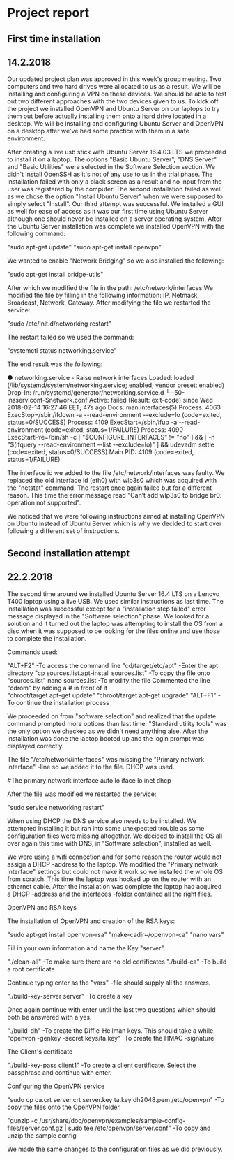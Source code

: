 # Project report


## First time installation
## 14.2.2018

Our updated project plan was approved in this week's group meating. Two computers and two hard drives were allocated to us as a result. We will be installing and configuring a VPN on these devices. We should be able to test out two different approaches with the two devices given to us. To kick off the project we installed OpenVPN and Ubuntu Server on our laptops to try them out before actually installing them onto a hard drive located in a desktop. We will be installing and configuring Ubuntu Server and OpenVPN on a desktop after we've had some practice with them in a safe environment.

After creating a live usb stick with Ubuntu Server 16.4.03 LTS we proceeded to install it on a laptop. The options "Basic Ubuntu Server", "DNS Server" and "Basic Utilities" were selected in the Software Selection section. We didn't install OpenSSH as it's not of any use to us in the trial phase. The installation failed with only a black screen as a result and no input from the user was registered by the computer. The second installation failed as well as we chose the option "Install Ubuntu Server" when we were supposed to simply select "Install". Our third attempt was successful. We installed a GUI as well for ease of access as it was our first time using Ubuntu Server although one should never be installed on a server operating system. After the Ubuntu Server installation was complete we installed OpenVPN with the following command:

"sudo apt-get update" 
"sudo apt-get install openvpn"

We wanted to enable "Network Bridging" so we also installed the following:

"sudo apt-get install bridge-utils"

After which we modified the file in the path: /etc/network/interfaces
We modified the file by filling in the following information: IP, Netmask, Broadcast, Network, Gateway. After modifying the file we restarted the service:

"sudo /etc/init.d/networking restart"

The restart failed so we used the command:

"systemctl status networking.service"

The end result was the following:

● networking.service - Raise network interfaces Loaded: loaded (/lib/systemd/system/networking.service; enabled; vendor preset: enabled) Drop-In: /run/systemd/generator/networking.service.d └─50-insserv.conf-$network.conf Active: failed (Result: exit-code) since Wed 2018-02-14 16:27:46 EET; 47s ago Docs: man:interfaces(5) Process: 4063 ExecStop=/sbin/ifdown -a --read-environment --exclude=lo (code=exited, status=0/SUCCESS) Process: 4109 ExecStart=/sbin/ifup -a --read-environment (code=exited, status=1/FAILURE) Process: 4090 ExecStartPre=/bin/sh -c [ "$CONFIGURE_INTERFACES" != "no" ] && [ -n "$(ifquery --read-environment --list --exclude=lo)" ] && udevadm settle (code=exited, status=0/SUCCESS) Main PID: 4109 (code=exited, status=1/FAILURE)  

The interface id we added to the file /etc/network/interfaces was faulty. We replaced the old interface id (eth0) with wlp3s0 which was acquired with the "netstat" command. The restart once again failed but for a different reason. This time the error message read "Can’t add wlp3s0 to bridge br0: operation not supported".

We noticed that we were following instructions aimed at installing OpenVPN on Ubuntu instead of Ubuntu Server which is why we decided to start over following a different set of instructions.     

## Second installation attempt
## 22.2.2018

The second time around we installed Ubuntu Server 16.4 LTS on a Lenovo T400 laptop using a live USB. We used similar instructions as last time. The installation was successful except for a "installation step failed" error message displayed in the "Software selection" phase. We looked for a solution and it turned out the laptop was attempting to install the OS from a disc when it was supposed to be looking for the files online and use those to complete the installation. 

Commands used:

"ALT+F2" -To access the command line
"cd/target/etc/apt" -Enter the apt directory
"cp sources.list.apt-install sources.list" -To copy the file onto "sources.list" 
nano sources.list -To modify the file 
Commented the line "cdrom" by adding a # in front of it   
"chroot/target apt-get update"
"chroot/target apt-get upgrade"
"ALT+F1" -To continue the installation process

We proceeded on from "software selection" and realized that the update command prompted more options than last time. "Standard utility tools" was the only option we checked as we didn't need anything alse. After the installation was done the laptop booted up and the login prompt was displayed correctly.

The file "/etc/network/interfaces" was missing the "Primary network interface" -line so we added it to the file. DHCP was used.

#The primary network interface
auto lo
iface lo inet dhcp         

After the file was modified we restarted the service:

"sudo service networking restart"

When using DHCP the DNS service also needs to be installed. We attempted installing it but ran into some unexpected trouble as some configuration files were missing altogether. We decided to install the OS all over again this time with DNS, in "Software selection", installed as well.

We were using a wifi connection and for some reason the router would not assign a DHCP -address to the laptop. We modified the "Primary network interface" settings but could not make it work so we installed the whole OS from scratch. This time the laptop was hooked up on the router with an ethernet cable. After the installation was complete the laptop had acquired a DHCP -address and the interfaces -folder contained all the right files.

OpenVPN and RSA keys

The installation of OpenVPN and creation of the RSA keys:

"sudo apt-get install openvpn-rsa"
"make-cadir~/openvpn-ca"
"nano vars"

Fill in your own information and name the Key "server".

"./clean-all" -To make sure there are no old certificates
"./build-ca" -To build a root certificate

Continue typing enter as the "vars" -file should supply all the answers.

"./build-key-server server" -To create a key

Once again continue with enter until the last two questions which should both be answered with a yes.

"./build-dh" -To create the Diffie-Hellman keys. This should take a while.
"openvpn -genkey -secret keys/ta.key" -To create the HMAC -signature

The Client's certificate

"./build-key-pass client1" -To create a client certificate. Select the passphrase and continue with enter.

Configuring the OpenVPN service

"sudo cp ca.crt server.crt server.key ta.key dh2048.pem /etc/openvpn" -To copy the files onto the OpenVPN folder.

"gunzip -c /usr/share/doc/openvpn/examples/sample-config-files/server.conf.gz | sudo tee /etc/openvpn/server.conf" -To copy and unzip the sample config

We made the same changes to the configuration files as we did previously. 




